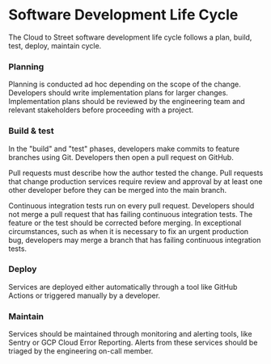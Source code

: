 # Software Development Life Cycle

The Cloud to Street software development life cycle follows a plan, build, test, deploy, maintain cycle.

### Planning

Planning is conducted ad hoc depending on the scope of the change. Developers should write implementation plans for larger changes. Implementation plans should be reviewed by the engineering team and relevant stakeholders before proceeding with a project.

### Build & test

In the "build" and "test" phases, developers make commits to feature branches using Git. Developers then open a pull request on GitHub.

Pull requests must describe how the author tested the change. Pull requests that change production services require review and approval by at least one other developer before they can be merged into the main branch.

Continuous integration tests run on every pull request. Developers should not merge a pull request that has failing continuous integration tests. The feature or the test should be corrected before merging. In exceptional circumstances, such as when it is necessary to fix an urgent production bug, developers may merge a branch that has failing continuous integration tests.

### Deploy

Services are deployed either automatically through a tool like GitHub Actions or triggered manually by a developer.

### Maintain

Services should be maintained through monitoring and alerting tools, like Sentry or GCP Cloud Error Reporting. Alerts from these services should be triaged by the engineering on-call member.
